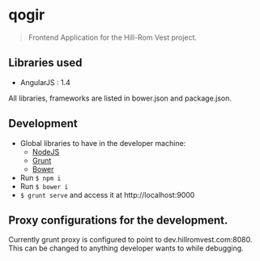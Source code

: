 # qogir

> Frontend Application for the Hill-Rom Vest project.

## Libraries used

* AngularJS : 1.4

All libraries, frameworks are listed in bower.json and package.json.

## Development

* Global libraries to have in the developer machine:
    - [NodeJS]()
    - [Grunt]()
    - [Bower]()
* Run ```$ npm i```
* Run ```$ bower i```
* ```$ grunt serve``` and access it at  http://localhost:9000

## Proxy configurations for the development.

Currently grunt proxy is configured to point to dev.hillromvest.com:8080. This can be changed to anything developer wants to while debugging.
